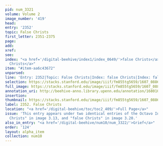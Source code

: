 ```yaml
---
pid: num_3321
volume: Volume 2
image_number: '419'
head:
entry: '2352'
topic: False Christs
first_letter: 2351-2375
page:
add:
xref:
see:
index: "<a href='/digital-beehive/index1/index_0649/'>false Christs</a>|<a href='/digital-beehive/index1/index_0649/'>false
  Christs</a>"
item: "#item-aa6c43672"
unparsed:
line: 'Entry: 2352|Topic: False Christs|Index: false Christs|Index: false Christs|#item-aa6c43672'
selection: https://stacks.stanford.edu/image/iiif/fm855tg5659/1607_0886/558,808,2711,244/full/0/default.jpg
full_image: https://stacks.stanford.edu/image/iiif/fm855tg5659/1607_0886/full/full/0/default.jpg
annotation_uri: http://beehive-anno.library.upenn.edu/annotation/1680102180724
insertion:
thumbnail: https://stacks.stanford.edu/image/iiif/fm855tg5659/1607_0886/558,808,600,180/250,/0/default.jpg
label: 2352. False Christs
location: "<a href='/digital-beehive/toc/toc2_409/'>Full Page</a>"
issue: 'This entry appears under two identical entries of the Octavo Index: "false
  Christs" in image 3.13, and "false Christs" in image 3.20.'
also_in_entry: "<a href='/digital-beehive/num10/num_3322/'>Grief</a>"
order: '124'
layout: alpha_item
collection: num10
---
```

